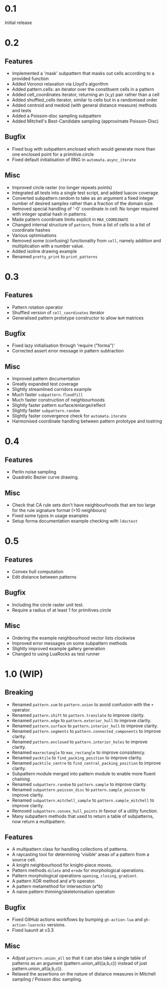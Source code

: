# 0.1
Initial release

# 0.2

## Features
- Implemented a 'mask' subpattern that masks out cells according to a provided
  function
- Added Voronoi relaxation via Lloyd's algorithm
- Added pattern.cells: an iterator over the constituent cells in a pattern
- Added cell_coordinates iterator, returning an (x,y) pair rather than a cell
- Added shuffled_cells iterator, similar to cells but in a randomised order
- Added centroid and medoid (with general distance measure) methods and tests
- Added a Poisson-disc sampling subpattern
- Added Mitchell's Best-Candidate sampling (approximate Poisson-Disc)

## Bugfix
- Fixed bug with subpattern.enclosed which would generate more than one enclosed
  point for a primitive.circle
- Fixed default initialisation of RNG in `automata.async_iterate`

## Misc
- Improved circle raster (no longer repeats points)
- Integrated all tests into a single test script, and added luacov coverage
- Converted subpattern.random to take as an argument a fixed integer number of
  desired samples rather than a fraction of the domain size.
- Removed special handling of '-0' coordinate in cell: No longer required with
  integer spatial hash in patterns.
- Made pattern coordinate limits explicit in `MAX_COORDINATE`
- Changed internal structure of `pattern`, from a list of cells to a list of
  coordinate hashes
- Various optimisations
- Removed some (confusing) functionality from `cell`, namely addition and
  multiplication with a number value.
- Added isoline drawing example
- Renamed `pretty_print` to `print_patterns`

# 0.3

## Features
- Pattern rotation operator
- Shuffled version of `cell_coordinates` iterator
- Generalised pattern prototype constructor to allow `NxM` matrices 

## Bugfix
- Fixed lazy initialisation through 'require ("forma")'
- Corrected assert error message in pattern subtraction

## Misc
- Improved pattern documentation
- Greatly expanded test coverage
- Slightly streamlined corridors example
- Much faster `subpattern.floodfill`
- Much faster construction of neighbourhoods
- Slightly faster pattern surface/enlarge/reflect
- Slightly faster `subpattern.random`
- Slightly faster convergence check for `automata.iterate`
- Harmonised coordinate handling between pattern prototype and tostring
  

# 0.4

## Features
- Perlin noise sampling
- Quadratic Bezier curve drawing.

## Misc
 - Check that CA rule sets don't have neighbourhoods that are too large for 
   the rule signature format (>10 neighbours)
 - Fixed some typos in usage examples
 - Setup forma documentation example checking with `ldoctest`

# 0.5

## Features
 - Convex hull computation
 - Edit distance between patterns

## Bugfix
 - Including the circle raster unit test.
 - Require a radius of at least 1 for primitives.circle

## Misc
 - Ordering the example neighbourhood vector lists clockwise
 - Improved error messages on some subpattern methods
 - Slightly improved example gallery generation
 - Changed to using LuaRocks as test runner

# 1.0 (WIP)

## Breaking
 - Renamed `pattern.sum` to `pattern.union` to avoid confusion with the
   `+` operator.
 - Renamed `pattern.shift` to `pattern.translate` to improve clarity.
 - Renamed `pattern.edge` to `pattern.exterior_hull` to improve clarity.
 - Renamed `pattern.surface` to `pattern.interior_hull` to improve clarity.
 - Renamed `pattern.segments` to `pattern.connected_components` to improve clarity.
 - Renamed `pattern.enclosed` to `pattern.interior_holes` to improve clarity.
 - Renamed `maxrectangle` to `max_rectangle` to improve consistency.
 - Renamed `packtile` to `find_packing_position` to improve clarity.
 - Renamed `packtile_centre` to `find_central_packing_position` to improve clarity.
 - Subpattern module merged into pattern module to enable more fluent chaining.
 - Renamed `subpattern.random` to `pattern.sample` to improve clarity.
 - Renamed `subpattern.poisson_disc` to `pattern.sample_poisson` to improve clarity.
 - Renamed `subpattern.mitchell_sample` to `pattern.sample_mitchell` to improve clarity.
 - Removed `subpattern.convex_hull_points` in favour of a utility function.
 - Many subpattern methods that used to return a table of subpatterns, now return a multipattern.

## Features
 - A multipattern class for handling collections of patterns.
 - A raycasting tool for determining 'visible' areas of a pattern
   from a source cell.
 - A knight neighbourhood for knight-piece moves.
 - Pattern methods `dilate` and `erode` for morphological operations.
 - Pattern morphological operations `opening`, `closing`, `gradient`.
 - A pattern XOR method and a^b operator.
 - A pattern metamethod for intersection (a*b)
 - A naive pattern thinning/skeletonisation operation

## Bugfix
 - Fixed GitHub actions workflows by bumping `gh-action-lua` and
   `gh-action-luarocks` versions.
 - Fixed luaunit at v3.3 

## Misc
 - Adjust `pattern.union_all` so that it can also take a single table of patterns as
   an argument (pattern.union_all({a,b,c}) instead of just pattern.union_all(a,b,c)).
 - Relaxed the assertions on the nature of distance measures in Mitchell
   sampling / Poisson disc sampling.
